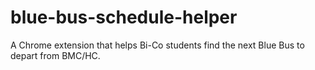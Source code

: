 # blue-bus-schedule-helper
A Chrome extension that helps Bi-Co students find the next Blue Bus to depart from BMC/HC.
